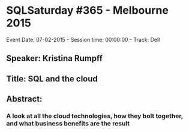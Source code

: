 # SQLSaturday #365 - Melbourne 2015
Event Date: 07-02-2015 - Session time: 00:00:00 - Track: Dell
## Speaker: Kristina Rumpff
## Title: SQL and the cloud
## Abstract:
### A look at all the cloud technologies, how they bolt together, and what business benefits are the result

